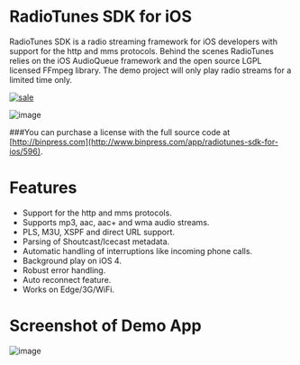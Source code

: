 RadioTunes SDK for iOS
===

RadioTunes SDK is a radio streaming framework for iOS developers with support for the http and mms protocols. Behind the scenes RadioTunes relies on the iOS AudioQueue framework and the open source LGPL licensed FFmpeg library. The demo project will only play radio streams for a limited time only.

<a href="http://bit.ly/ylabs15">![sale](http://dl.dropbox.com/u/1413757/Binpress/YLABS15.jpg)</a>

![image](http://dl.dropbox.com/u/1413757/RadioTunes/2.png)

###You can purchase a license with the full source code at [http://binpress.com](http://www.binpress.com/app/radiotunes-sdk-for-ios/596).

# Features

- Support for the http and mms protocols.
- Supports mp3, aac, aac+ and wma audio streams.
- PLS, M3U, XSPF and direct URL support.
- Parsing of Shoutcast/Icecast metadata.
- Automatic handling of interruptions like incoming phone calls.
- Background play on iOS 4.
- Robust error handling.
- Auto reconnect feature.
- Works on Edge/3G/WiFi.

# Screenshot of Demo App

![image](http://dl.dropbox.com/u/1413757/RadioTunes/1.png)

